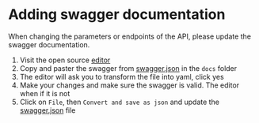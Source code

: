 # Adding swagger documentation

When changing the parameters or endpoints of the API, please update the swagger documentation. 

1. Visit the open source [editor](https://editor.swagger.io/)
2. Copy and paster the swagger from [swagger.json](./swagger.json) in the `docs` folder
3. The editor will ask you to transform the file into yaml, click yes
4. Make your changes and make sure the swagger is valid. The editor when if it is not
5. Click on `File`, then `Convert and save as json` and update the [swagger.json](./swagger.json) file